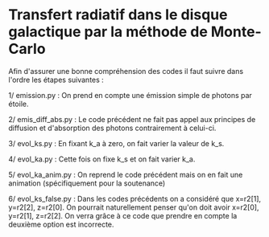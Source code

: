 # Transfert radiatif dans le disque galactique par la méthode de Monte-Carlo

Afin d'assurer une bonne compréhension des codes il faut suivre dans l'ordre les étapes suivantes : 


1/ emission.py : On prend en compte une émission simple de photons par étoile.

2/ emis_diff_abs.py : Le code précédent ne fait pas appel aux principes de diffusion et d'absorption des photons contrairement à celui-ci.

3/ evol_ks.py : En fixant k_a à zero, on fait varier la valeur de k_s.

4/ evol_ka.py : Cette fois on fixe k_s et on fait varier k_a.

5/ evol_ka_anim.py : On reprend le code précédent mais on en fait une animation (spécifiquement pour la soutenance)

6/ evol_ks_false.py : Dans les codes précédents on a considéré que x=r2[1], y=r2[2], z=r2[0]. 
                      On pourrait naturellement penser qu'on doit avoir x=r2[0], y=r2[1], z=r2[2]. 
                      On verra grâce à ce code que prendre en compte la deuxième option est incorrecte. 
